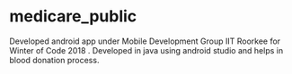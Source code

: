 # medicare_public
Developed android app under Mobile Development Group IIT Roorkee for Winter of Code 2018 .
Developed in java using android studio and helps in blood donation process.
